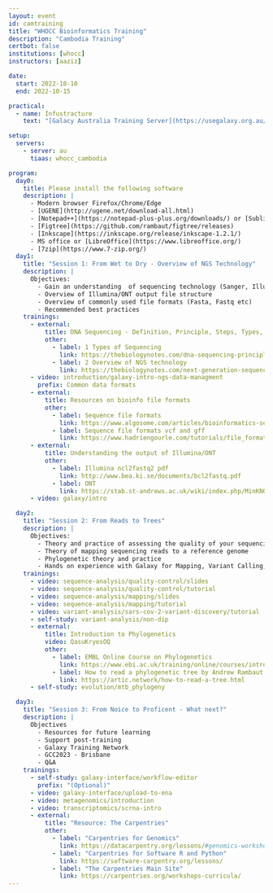 ```yaml
---
layout: event
id: camtraining
title: "WHOCC Bioinformatics Training"
description: "Cambodia Training"
certbot: false
institutions: [whocc]
instructors: [aaziz]

date:
  start: 2022-10-10
  end: 2022-10-15

practical:
  - name: Infustracture
    text: "[Galacy Australia Training Server](https://usegalaxy.org.au/join-training/whocc_cambodia)"

setup:
  servers:
    - server: au
      tiaas: whocc_cambodia

program:
  day0:
    title: Please install the following software
    description: |
      - Modern browser Firefox/Chrome/Edge
      - [UGENE](http://ugene.net/download-all.html) 
      - [Notepad++](https://notepad-plus-plus.org/downloads/) or [Sublime](https://www.sublimetext.com/download)
      - [Figtree](https://github.com/rambaut/figtree/releases)
      - [Inkscape](https://inkscape.org/release/inkscape-1.2.1/)
      - MS office or [LibreOffice](https://www.libreoffice.org/)
      - [7zip](https://www.7-zip.org/)
  day1:
    title: "Session 1: From Wet to Dry - Overview of NGS Technology"
    description: |
      Objectives:
        - Gain an understanding  of sequencing technology (Sanger, Illumina, ONT)
        - Overview of Illumina/ONT output file structure
        - Overview of commonly used file formats (Fasta, Fastq etc)
        - Recommended best practices
    trainings:
      - external:
          title: DNA Sequencing - Definition, Principle, Steps, Types, Uses
          other:
            - label: 1 Types of Sequencing
              link: https://thebiologynotes.com/dna-sequencing-principle-steps-types-uses/
            - label: 2 Overview of NGS technology
              link: https://thebiologynotes.com/next-generation-sequencing-ngs/
      - video: introduction/galaxy-intro-ngs-data-managment
        prefix: Common data formats
      - external:
          title: Resources on bioinfo file formats
          other:
            - label: Sequence file formats
              link: https://www.algosome.com/articles/bioinformatics-sequence-file-formats.html
            - label: Sequence file formats vcf and gff
              link: https://www.hadriengourle.com/tutorials/file_formats/
      - external: 
          title: Understanding the output of Illumina/ONT
          other:
            - label: Illumina ncl2fastq2 pdf
              link: http://www.bea.ki.se/documents/bcl2fastq.pdf
            - label: ONT
              link: https://stab.st-andrews.ac.uk/wiki/index.php/MinKNOW_folders_and_log_files
      - video: galaxy/intro

  day2:
    title: "Session 2: From Reads to Trees"
    description: |
      Objectives:
        - Theory and practice of assessing the quality of your sequencing data
        - Theory of mapping sequencing reads to a reference genome
        - Phylogenetic theory and practice
        - Hands on experience with Galaxy for Mapping, Variant Calling, Consensus and Phylogenetics
    trainings:
      - video: sequence-analysis/quality-control/slides
      - video: sequence-analysis/quality-control/tutorial
      - video: sequence-analysis/mapping/slides
      - video: sequence-analysis/mapping/tutorial
      - video: variant-analysis/sars-cov-2-variant-discovery/tutorial
      - self-study: variant-analysis/non-dip
      - external:
          title: Introduction to Phylogenetics
          video: QasuKryesOQ
          other:
            - label: EMBL Online Course on Phylogenetics
              link: https://www.ebi.ac.uk/training/online/courses/introduction-to-phylogenetics/what-is-phylogenetics/
            - label: How to read a phylogenetic tree by Andrew Rambaut
              link: https://artic.network/how-to-read-a-tree.html
      - self-study: evolution/mtb_phylogeny

  day3:
    title: "Session 3: From Noice to Proficent - What next?"
    description: |
      Objectives
        - Resources for future learning
        - Support post-training
        - Galaxy Training Network
        - GCC2023 - Brisbane
        - Q&A
    trainings:
      - self-study: galaxy-interface/workflow-editor
        prefix: "(Optional)"
      - video: galaxy-interface/upload-to-ena
      - video: metagenomics/introduction
      - video: transcriptomics/scrna-intro
      - external:
          title: "Resource: The Carpentries"
          other:
            - label: "Carpentries for Genomics"
              link: https://datacarpentry.org/lessons/#genomics-workshop
            - label: "Carpentries for Software R and Python"
              link: https://software-carpentry.org/lessons/
            - label: "The Carpentries Main Site"
              link: https://carpentries.org/workshops-curricula/
---
```

